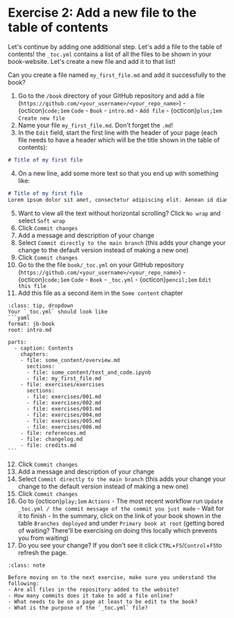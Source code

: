 # Exercise 2: Add a new file to the table of contents

Let's continue by adding one additional step. Let's add a file to the table of contents! the `_toc.yml` contains a list of all the files to be shown in your book-website. Let's create a new file and add it to that list!

Can you create a file named `my_first_file.md` and add it successfully to the book?

1. Go to the `/book` directory of your GitHub repository and add a file (`https://github.com/<your_username>/<your_repo_name>`) - {octicon}`code;1em` `Code` - `Book` - `intro.md` - `Add file` - {octicon}`plus;1em` `Create new file`
2. Name your file `my_first_file.md`. Don't forget the `.md`!
3. In the `Edit` field, start the first line with the header of your page (each file needs to have a header which will be the title shown in the table of contents):
```md
# Title of my first file
```
4. On a new line, add some more text so that you end up with something like:

```md
# Title of my first file
Lorem ipsum dolor sit amet, consectetur adipiscing elit. Aenean id diam non mauris auctor sollicitudin. Ut quis nunc lobortis, iaculis massa id, eleifend justo. Nulla ac auctor sapien. Etiam sit amet est a ex vestibulum porta. Nulla non lacus a purus luctus blandit sit amet non nibh. Curabitur vitae cursus dolor. Ut eu nisi nec enim ullamcorper fermentum.
```
5. Want to view all the text without horizontal scrolling? Click `No wrap` and select `Soft wrap`
6. Click `Commit changes`
7. Add a message and description of your change
8. Select `Commit directly to the main branch` (this adds your change your change to the default version instead of making a new one)
9. Click `Commit changes`
10. Go to the the file `book/_toc.yml` on your GitHub repository (`https://github.com/<your_username>/<your_repo_name>`) - {octicon}`code;1em` `Code` - `Book` - `_toc.yml` - {octicon}`pencil;1em` `Edit this file`
11. Add this file as a second item in the `Some content` chapter

````{admonition} Need some help?
:class: tip, dropdown
Your `_toc.yml` should look like
```yaml
format: jb-book
root: intro.md

parts:
  - caption: Contents
    chapters:
    - file: some_content/overview.md
      sections:
      - file: some_content/text_and_code.ipynb
      - file: my_first_file.md
    - file: exercises/exercises
      sections:
      - file: exercises/001.md
      - file: exercises/002.md
      - file: exercises/003.md
      - file: exercises/004.md
      - file: exercises/005.md
      - file: exercises/006.md
    - file: references.md
    - file: changelog.md
    - file: credits.md
```
````
12. Click `Commit changes`
13. Add a message and description of your change
14. Select `Commit directly to the main branch` (this adds your change your change to the default version instead of making a new one)
15. Click `Commit changes`
16. Go to {octicon}`play;1em` `Actions` - The most recent workflow run `Update _toc.yml / the commit message of the commit you just made` - Wait for it to finish - In the summary, click on the link of your book shown in the table `Branches deployed` and under `Primary book at root` (getting bored of waiting? There'll be exercising on doing this locally which prevents you from waiting)
17. Do you see your change? If you don't see it click `CTRL`+`F5`/`Control`+`F5`to refresh the page.

```{admonition} Check your understanding
:class: note

Before moving on to the next exercise, make sure you understand the following:
- Are all files in the repository added to the website?
- How many commits does it take to add a file online?
- What needs to be on a page at least to be edit to the book?
- What is the purpose of the `_toc.yml` file?
```